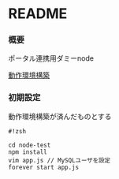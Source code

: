 # README #

### 概要 ###

ポータル連携用ダミーnode

[動作環境構築](https://github.com/srpg-lazarus/machine-ubuntu1604)

### 初期設定 ###

動作環境構築が済んだものとする


```
#!zsh

cd node-test
npm install
vim app.js // MySQLユーザを設定
forever start app.js

```
